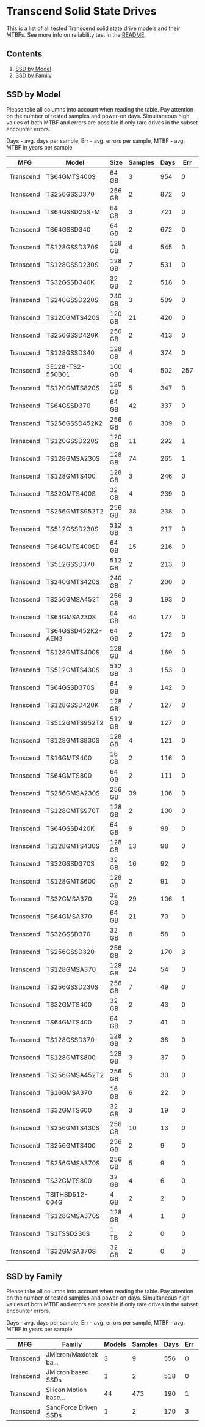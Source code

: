 Transcend Solid State Drives
============================

This is a list of all tested Transcend solid state drive models and their MTBFs. See
more info on reliability test in the [README](https://github.com/bsdhw/SMART).

Contents
--------

1. [ SSD by Model  ](#ssd-by-model)
2. [ SSD by Family ](#ssd-by-family)

SSD by Model
------------

Please take all columns into account when reading the table. Pay attention on the
number of tested samples and power-on days. Simultaneous high values of both MTBF
and errors are possible if only rare drives in the subset encounter errors.

Days - avg. days per sample,
Err  - avg. errors per sample,
MTBF - avg. MTBF in years per sample.

| MFG       | Model              | Size   | Samples | Days  | Err   | MTBF |
|-----------|--------------------|--------|---------|-------|-------|------|
| Transcend | TS64GMTS400S       | 64 GB  | 3       | 954   | 0     | 2.61   |
| Transcend | TS256GSSD370       | 256 GB | 2       | 872   | 0     | 2.39   |
| Transcend | TS64GSSD25S-M      | 64 GB  | 3       | 721   | 0     | 1.98   |
| Transcend | TS64GSSD340        | 64 GB  | 2       | 672   | 0     | 1.84   |
| Transcend | TS128GSSD370S      | 128 GB | 4       | 545   | 0     | 1.49   |
| Transcend | TS128GSSD230S      | 128 GB | 7       | 531   | 0     | 1.46   |
| Transcend | TS32GSSD340K       | 32 GB  | 2       | 518   | 0     | 1.42   |
| Transcend | TS240GSSD220S      | 240 GB | 3       | 509   | 0     | 1.40   |
| Transcend | TS120GMTS420S      | 120 GB | 21      | 420   | 0     | 1.15   |
| Transcend | TS256GSSD420K      | 256 GB | 2       | 413   | 0     | 1.13   |
| Transcend | TS128GSSD340       | 128 GB | 4       | 374   | 0     | 1.03   |
| Transcend | 3E128-TS2-550B01   | 100 GB | 4       | 502   | 257   | 0.96   |
| Transcend | TS120GMTS820S      | 120 GB | 5       | 347   | 0     | 0.95   |
| Transcend | TS64GSSD370        | 64 GB  | 42      | 337   | 0     | 0.93   |
| Transcend | TS256GSSD452K2     | 256 GB | 6       | 309   | 0     | 0.85   |
| Transcend | TS120GSSD220S      | 120 GB | 11      | 292   | 1     | 0.79   |
| Transcend | TS128GMSA230S      | 128 GB | 74      | 265   | 1     | 0.70   |
| Transcend | TS128GMTS400       | 128 GB | 3       | 246   | 0     | 0.67   |
| Transcend | TS32GMTS400S       | 32 GB  | 4       | 239   | 0     | 0.66   |
| Transcend | TS256GMTS952T2     | 256 GB | 38      | 238   | 0     | 0.65   |
| Transcend | TS512GSSD230S      | 512 GB | 3       | 217   | 0     | 0.60   |
| Transcend | TS64GMTS400SD      | 64 GB  | 15      | 216   | 0     | 0.59   |
| Transcend | TS512GSSD370       | 512 GB | 2       | 213   | 0     | 0.58   |
| Transcend | TS240GMTS420S      | 240 GB | 7       | 200   | 0     | 0.55   |
| Transcend | TS256GMSA452T      | 256 GB | 3       | 193   | 0     | 0.53   |
| Transcend | TS64GMSA230S       | 64 GB  | 44      | 177   | 0     | 0.49   |
| Transcend | TS64GSSD452K2-AEN3 | 64 GB  | 2       | 172   | 0     | 0.47   |
| Transcend | TS128GMTS400S      | 128 GB | 4       | 169   | 0     | 0.46   |
| Transcend | TS512GMTS430S      | 512 GB | 3       | 153   | 0     | 0.42   |
| Transcend | TS64GSSD370S       | 64 GB  | 9       | 142   | 0     | 0.39   |
| Transcend | TS128GSSD420K      | 128 GB | 7       | 127   | 0     | 0.35   |
| Transcend | TS512GMTS952T2     | 512 GB | 9       | 127   | 0     | 0.35   |
| Transcend | TS128GMTS830S      | 128 GB | 4       | 121   | 0     | 0.33   |
| Transcend | TS16GMTS400        | 16 GB  | 2       | 116   | 0     | 0.32   |
| Transcend | TS64GMTS800        | 64 GB  | 2       | 111   | 0     | 0.31   |
| Transcend | TS256GMSA230S      | 256 GB | 39      | 106   | 0     | 0.29   |
| Transcend | TS128GMTS970T      | 128 GB | 2       | 100   | 0     | 0.28   |
| Transcend | TS64GSSD420K       | 64 GB  | 9       | 98    | 0     | 0.27   |
| Transcend | TS128GMTS430S      | 128 GB | 13      | 98    | 0     | 0.27   |
| Transcend | TS32GSSD370S       | 32 GB  | 16      | 92    | 0     | 0.25   |
| Transcend | TS128GMTS600       | 128 GB | 2       | 91    | 0     | 0.25   |
| Transcend | TS32GMSA370        | 32 GB  | 29      | 106   | 1     | 0.24   |
| Transcend | TS64GMSA370        | 64 GB  | 21      | 70    | 0     | 0.19   |
| Transcend | TS32GSSD370        | 32 GB  | 8       | 58    | 0     | 0.16   |
| Transcend | TS256GSSD320       | 256 GB | 2       | 170   | 3     | 0.16   |
| Transcend | TS128GMSA370       | 128 GB | 24      | 54    | 0     | 0.15   |
| Transcend | TS256GSSD230S      | 256 GB | 7       | 49    | 0     | 0.14   |
| Transcend | TS32GMTS400        | 32 GB  | 2       | 43    | 0     | 0.12   |
| Transcend | TS64GMTS400        | 64 GB  | 2       | 41    | 0     | 0.11   |
| Transcend | TS128GSSD370       | 128 GB | 2       | 38    | 0     | 0.11   |
| Transcend | TS128GMTS800       | 128 GB | 3       | 37    | 0     | 0.10   |
| Transcend | TS256GMSA452T2     | 256 GB | 5       | 30    | 0     | 0.08   |
| Transcend | TS16GMSA370        | 16 GB  | 6       | 22    | 0     | 0.06   |
| Transcend | TS32GMTS600        | 32 GB  | 3       | 19    | 0     | 0.05   |
| Transcend | TS256GMTS430S      | 256 GB | 10      | 13    | 0     | 0.04   |
| Transcend | TS256GMTS400       | 256 GB | 2       | 9     | 0     | 0.03   |
| Transcend | TS256GMSA370S      | 256 GB | 5       | 9     | 0     | 0.03   |
| Transcend | TS32GMTS800        | 32 GB  | 4       | 6     | 0     | 0.02   |
| Transcend | TSITHSD512-004G    | 4 GB   | 2       | 2     | 0     | 0.01   |
| Transcend | TS128GMSA370S      | 128 GB | 4       | 1     | 0     | 0.00   |
| Transcend | TS1TSSD230S        | 1 TB   | 2       | 0     | 0     | 0.00   |
| Transcend | TS32GMSA370S       | 32 GB  | 2       | 0     | 0     | 0.00   |

SSD by Family
-------------

Please take all columns into account when reading the table. Pay attention on the
number of tested samples and power-on days. Simultaneous high values of both MTBF
and errors are possible if only rare drives in the subset encounter errors.

Days - avg. days per sample,
Err  - avg. errors per sample,
MTBF - avg. MTBF in years per sample.

| MFG       | Family                 | Models | Samples | Days  | Err   | MTBF |
|-----------|------------------------|--------|---------|-------|-------|------|
| Transcend | JMicron/Maxiotek ba... | 3      | 9       | 556   | 0     | 1.52   |
| Transcend | JMicron based SSDs     | 1      | 2       | 518   | 0     | 1.42   |
| Transcend | Silicon Motion base... | 44     | 473     | 190   | 1     | 0.52   |
| Transcend | SandForce Driven SSDs  | 1      | 2       | 170   | 3     | 0.16   |
